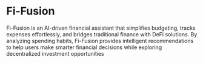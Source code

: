 # Fi-Fusion
Fi-Fusion is an AI-driven financial assistant that simplifies budgeting, tracks expenses effortlessly, and bridges traditional finance with DeFi solutions. By analyzing spending habits, Fi-Fusion provides intelligent recommendations to help users make smarter financial decisions while exploring decentralized investment opportunities
